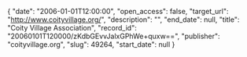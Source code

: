 {
  "date": "2006-01-01T12:00:00", 
  "open_access": false, 
  "target_url": "http://www.coityvillage.org/", 
  "description": "", 
  "end_date": null, 
  "title": "Coity Village Association", 
  "record_id": "20060101T120000/zKdbGEvvJalxGPhWe+quxw==", 
  "publisher": "coityvillage.org", 
  "slug": 49264, 
  "start_date": null
}

